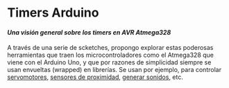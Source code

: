 # Timers Arduino
#### *Una visión general sobre los timers en AVR Atmega328*

A través de una serie de scketches, propongo explorar estas poderosas herramientas que traen los microcontroladores como el Atmega328
que viene con el Arduino Uno, y que por razones de simplicidad siempre se usan envueltas (wrapped) en librerías. Se usan por ejemplo,
para controlar [servomotores](https://www.arduino.cc/en/Reference/Servo),
[sensores de proximidad](http://playground.arduino.cc/Code/NewPing), [generar sonidos](https://www.arduino.cc/en/Reference/Tone),
etc.
